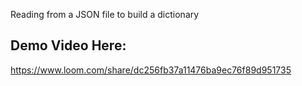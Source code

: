 Reading from a JSON file to build a dictionary

## Demo Video Here:
https://www.loom.com/share/dc256fb37a11476ba9ec76f89d951735
